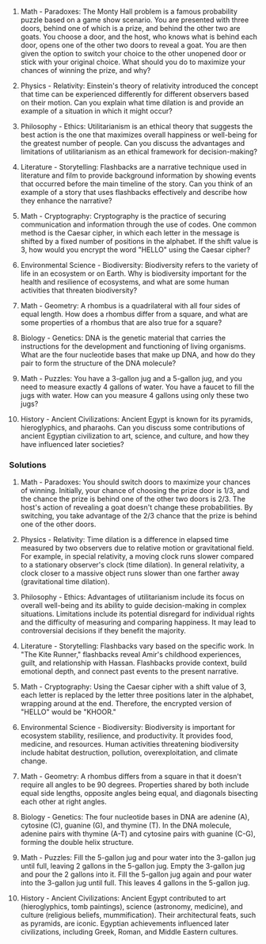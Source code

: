 
1. Math - Paradoxes:
The Monty Hall problem is a famous probability puzzle based on a game show scenario. You are presented with three doors, behind one of which is a prize, and behind the other two are goats. You choose a door, and the host, who knows what is behind each door, opens one of the other two doors to reveal a goat. You are then given the option to switch your choice to the other unopened door or stick with your original choice. What should you do to maximize your chances of winning the prize, and why?

2. Physics - Relativity:
Einstein's theory of relativity introduced the concept that time can be experienced differently for different observers based on their motion. Can you explain what time dilation is and provide an example of a situation in which it might occur?

3. Philosophy - Ethics:
Utilitarianism is an ethical theory that suggests the best action is the one that maximizes overall happiness or well-being for the greatest number of people. Can you discuss the advantages and limitations of utilitarianism as an ethical framework for decision-making?

4. Literature - Storytelling:
Flashbacks are a narrative technique used in literature and film to provide background information by showing events that occurred before the main timeline of the story. Can you think of an example of a story that uses flashbacks effectively and describe how they enhance the narrative?

5. Math - Cryptography:
Cryptography is the practice of securing communication and information through the use of codes. One common method is the Caesar cipher, in which each letter in the message is shifted by a fixed number of positions in the alphabet. If the shift value is 3, how would you encrypt the word "HELLO" using the Caesar cipher?

6. Environmental Science - Biodiversity:
Biodiversity refers to the variety of life in an ecosystem or on Earth. Why is biodiversity important for the health and resilience of ecosystems, and what are some human activities that threaten biodiversity?

7. Math - Geometry:
A rhombus is a quadrilateral with all four sides of equal length. How does a rhombus differ from a square, and what are some properties of a rhombus that are also true for a square?

8. Biology - Genetics:
DNA is the genetic material that carries the instructions for the development and functioning of living organisms. What are the four nucleotide bases that make up DNA, and how do they pair to form the structure of the DNA molecule?

9. Math - Puzzles:
You have a 3-gallon jug and a 5-gallon jug, and you need to measure exactly 4 gallons of water. You have a faucet to fill the jugs with water. How can you measure 4 gallons using only these two jugs?

10. History - Ancient Civilizations:
Ancient Egypt is known for its pyramids, hieroglyphics, and pharaohs. Can you discuss some contributions of ancient Egyptian civilization to art, science, and culture, and how they have influenced later societies?

### Solutions

1. Math - Paradoxes:
You should switch doors to maximize your chances of winning. Initially, your chance of choosing the prize door is 1/3, and the chance the prize is behind one of the other two doors is 2/3. The host's action of revealing a goat doesn't change these probabilities. By switching, you take advantage of the 2/3 chance that the prize is behind one of the other doors.

2. Physics - Relativity:
Time dilation is a difference in elapsed time measured by two observers due to relative motion or gravitational field. For example, in special relativity, a moving clock runs slower compared to a stationary observer's clock (time dilation). In general relativity, a clock closer to a massive object runs slower than one farther away (gravitational time dilation).

3. Philosophy - Ethics:
Advantages of utilitarianism include its focus on overall well-being and its ability to guide decision-making in complex situations. Limitations include its potential disregard for individual rights and the difficulty of measuring and comparing happiness. It may lead to controversial decisions if they benefit the majority.

4. Literature - Storytelling:
Flashbacks vary based on the specific work. In "The Kite Runner," flashbacks reveal Amir's childhood experiences, guilt, and relationship with Hassan. Flashbacks provide context, build emotional depth, and connect past events to the present narrative.

5. Math - Cryptography:
Using the Caesar cipher with a shift value of 3, each letter is replaced by the letter three positions later in the alphabet, wrapping around at the end. Therefore, the encrypted version of "HELLO" would be "KHOOR."

6. Environmental Science - Biodiversity:
Biodiversity is important for ecosystem stability, resilience, and productivity. It provides food, medicine, and resources. Human activities threatening biodiversity include habitat destruction, pollution, overexploitation, and climate change.

7. Math - Geometry:
A rhombus differs from a square in that it doesn't require all angles to be 90 degrees. Properties shared by both include equal side lengths, opposite angles being equal, and diagonals bisecting each other at right angles.

8. Biology - Genetics:
The four nucleotide bases in DNA are adenine (A), cytosine (C), guanine (G), and thymine (T). In the DNA molecule, adenine pairs with thymine (A-T) and cytosine pairs with guanine (C-G), forming the double helix structure.

9. Math - Puzzles:
Fill the 5-gallon jug and pour water into the 3-gallon jug until full, leaving 2 gallons in the 5-gallon jug. Empty the 3-gallon jug and pour the 2 gallons into it. Fill the 5-gallon jug again and pour water into the 3-gallon jug until full. This leaves 4 gallons in the 5-gallon jug.

10. History - Ancient Civilizations:
Ancient Egypt contributed to art (hieroglyphics, tomb paintings), science (astronomy, medicine), and culture (religious beliefs, mummification). Their architectural feats, such as pyramids, are iconic. Egyptian achievements influenced later civilizations, including Greek, Roman, and Middle Eastern cultures.
